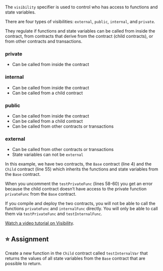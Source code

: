 The `visibility` specifier is used to control who has access to functions and state variables.

There are four types of visibilities: `external`, `public`, `internal`, and `private`. 

They regulate if functions and state variables can be called from inside the contract, from contracts that derive from the contract (child contracts), or from other contracts and transactions.

### private
- Can be called from inside the contract

### internal
- Can be called from inside the contract
- Can be called from a child contract

### public
- Can be called from inside the contract
- Can be called from a child contract
- Can be called from other contracts or transactions

### external
- Can be called from other contracts or transactions
- State variables can not be `external`

In this example, we have two contracts, the `Base` contract (line 4) and the `Child` contract (line 55) which inherits the functions and state variables from the `Base` contract.

When you uncomment the `testPrivateFunc` (lines 58-60) you get an error because the child contract doesn’t have access to the private function `privateFunc` from the `Base` contract.

If you compile and deploy the two contracts, you will not be able to call the functions `privateFunc` and `internalFunc` directly. You will only be able to call them via `testPrivateFunc` and `testInternalFunc`.

<a href="https://www.youtube.com/watch?v=NBzQVJ6OrrQ" target="_blank">Watch a video tutorial on Visibility</a>.

## ⭐️ Assignment
Create a new function in the `Child` contract called `testInternalVar` that returns the values of all state variables from the `Base` contract that are possible to return.